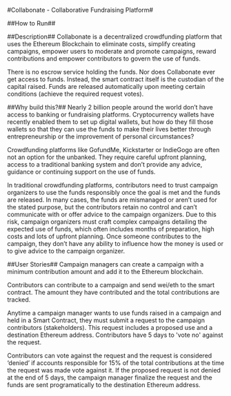 #Collabonate - Collaborative Fundraising Platform#

##How to Run##

##Description##
Collabonate is a decentralized crowdfunding platform that uses the Ethereum Blockchain to eliminate costs, simplify creating campaigns, empower users to moderate and promote campaigns, reward contributions and empower contributors to govern the use of funds.

There is no escrow service holding the funds. Nor does Collabonate ever get access to funds. Instead, the smart contract itself is the custodian of the capital raised. Funds are released automatically upon meeting certain conditions (achieve the required request votes).

##Why build this?##
Nearly 2 billion people around the world don’t have access to banking or fundraising platforms. Cryptocurrency wallets have recently enabled them to set up digital wallets, but how do they fill those wallets so that they can use the funds to make their lives better through entrepreneurship or the improvement of personal circumstances?

Crowdfunding platforms like GofundMe, Kickstarter or IndieGogo are often not an option for the unbanked. They require careful upfront planning, access to a traditional banking system and don’t provide any advice, guidance or continuing support on the use of funds.

In traditional crowdfunding platforms, contributors need to trust campaign organizers to use the funds responsibly once the goal is met and the funds are released. In many cases, the funds are mismanaged or aren’t used for the stated purpose, but the contributors retain no control and can’t communicate with or offer advice to the campaign organizers. Due to this risk, campaign organizers must craft complex campaigns detailing the expected use of funds, which often includes months of preparation, high costs and lots of upfront planning. Once someone contributes to the campaign, they don’t have any ability to influence how the money is used or to give advice to the campaign organizer.

##User Stories##
Campaign managers can create a campaign with a minimum contribution amount and add it to the Ethereum blockchain.

Contributors can contribute to a campaign and send wei/eth to the smart contract. The amount they have contributed and the total contributions are tracked.

Anytime a campaign manager wants to use funds raised in a campaign and held in a Smart Contract, they must submit a request to the campaign contributors (stakeholders). This request includes a proposed use and a destination Ethereum address. Contributors have 5 days to 'vote no' against the request.

Contributors can vote against the request and the request is considered ‘denied’ if accounts responsible for 15% of the total contributions at the time the request was made vote against it. If the proposed request is not denied at the end of 5 days, the campaign manager finalize the request and the funds are sent programatically to the destination Ethereum address.
